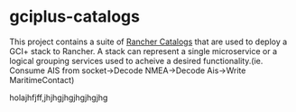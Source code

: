 # gciplus-catalogs

This project contains a suite of [Rancher Catalogs](https://rancher.com/docs/rancher/v1.6/en/catalog/) that are used to 
deploy a GCI+ stack to Rancher. A stack can represent a single microservice or a logical grouping services used to 
acheive a desired functionality.(ie. Consume AIS from socket->Decode NMEA->Decode Ais->Write MaritimeContact)


holajhfjff,jhjhgjhgjhgjhgjhg

